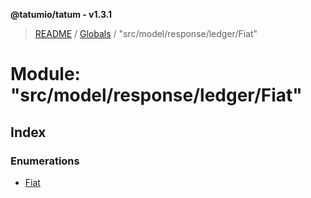 **@tatumio/tatum - v1.3.1**

> [README](../README.md) / [Globals](../globals.md) / "src/model/response/ledger/Fiat"

# Module: "src/model/response/ledger/Fiat"

## Index

### Enumerations

* [Fiat](../enums/_src_model_response_ledger_fiat_.fiat.md)
